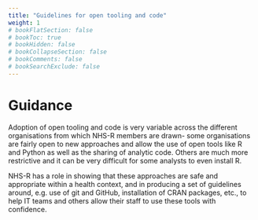 ```yaml
---
title: "Guidelines for open tooling and code"
weight: 1
# bookFlatSection: false
# bookToc: true
# bookHidden: false
# bookCollapseSection: false
# bookComments: false
# bookSearchExclude: false
---
```


# Guidance

Adoption of open tooling and code is very variable across the different organisations from which NHS-R members are drawn- some organisations are fairly open to new approaches and allow the use of open tools like R and Python as well as the sharing of analytic code. Others are much more restrictive and it can be very difficult for some analysts to even install R.

NHS-R has a role in showing that these approaches are safe and appropriate within a health context, and in producing a set of guidelines around, e.g. use of git and GitHub, installation of CRAN packages, etc., to help IT teams and others allow their staff to use these tools with confidence.